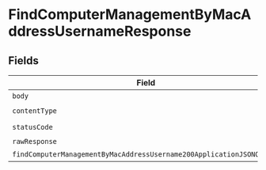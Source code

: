 # FindComputerManagementByMacAddressUsernameResponse


## Fields

| Field                                                                                                                                                   | Type                                                                                                                                                    | Required                                                                                                                                                | Description                                                                                                                                             |
| ------------------------------------------------------------------------------------------------------------------------------------------------------- | ------------------------------------------------------------------------------------------------------------------------------------------------------- | ------------------------------------------------------------------------------------------------------------------------------------------------------- | ------------------------------------------------------------------------------------------------------------------------------------------------------- |
| `body`                                                                                                                                                  | *Uint8Array*                                                                                                                                            | :heavy_minus_sign:                                                                                                                                      | N/A                                                                                                                                                     |
| `contentType`                                                                                                                                           | *string*                                                                                                                                                | :heavy_check_mark:                                                                                                                                      | N/A                                                                                                                                                     |
| `statusCode`                                                                                                                                            | *number*                                                                                                                                                | :heavy_check_mark:                                                                                                                                      | N/A                                                                                                                                                     |
| `rawResponse`                                                                                                                                           | [AxiosResponse>](https://axios-http.com/docs/res_schema)                                                                                                | :heavy_minus_sign:                                                                                                                                      | N/A                                                                                                                                                     |
| `findComputerManagementByMacAddressUsername200ApplicationJSONObject`                                                                                    | [FindComputerManagementByMacAddressUsername200ApplicationJSON](../../models/operations/findcomputermanagementbymacaddressusername200applicationjson.md) | :heavy_minus_sign:                                                                                                                                      | OK                                                                                                                                                      |
